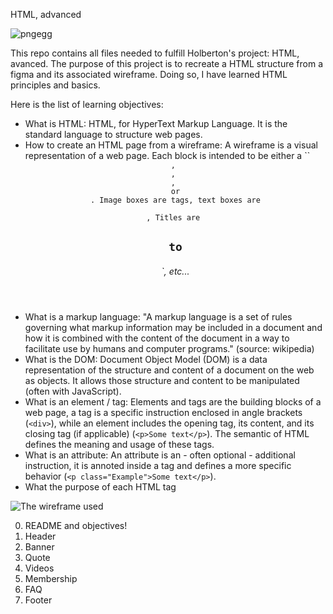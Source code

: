 HTML, advanced

![pngegg](https://github.com/user-attachments/assets/fcd8d6a3-1ddc-450c-834c-55830e3168b8)

This repo contains all files needed to fulfill Holberton's project: HTML, avanced.
The purpose of this project is to recreate a HTML structure from a figma and its associated wireframe.
Doing so, I have learned HTML principles and basics.

Here is the list of learning objectives:
- What is HTML: HTML, for HyperText Markup Language. It is the standard language to structure web pages.
- How to create an HTML page from a wireframe: A wireframe is a visual representation of a web page. Each block is intended to be either a ``<header>`, `<main>`, `<footer>`, `<div>` or `<section>`. Image boxes are `<img>` tags, text boxes are `<p>`, Titles are `<h1>` to `<h6>`, etc...
- What is a markup language: "A markup language is a set of rules governing what markup information may be included in a document and how it is combined with the content of the document in a way to facilitate use by humans and computer programs." (source: wikipedia)
- What is the DOM: Document Object Model (DOM) is a data representation of the structure and content of a document on the web as objects. It allows those structure and content to be manipulated (often with JavaScript).
- What is an element / tag: Elements and tags are the building blocks of a web page, a tag is a specific instruction enclosed in angle brackets (`<div>`), while an element includes the opening tag, its content, and its closing tag (if applicable) (`<p>Some text</p>`). The semantic of HTML defines the meaning and usage of these tags.
- What is an attribute: An attribute is an - often optional - additional instruction, it is annoted inside a tag and defines a more specific behavior (`<p class="Example">Some text</p>`).
- What the purpose of each HTML tag

![The wireframe used](https://s3.eu-west-3.amazonaws.com/hbtn.intranet/uploads/medias/2024/4/04a83a0e813e4ae602915c0d844e5c2ba05602f4.jpg?X-Amz-Algorithm=AWS4-HMAC-SHA256&X-Amz-Credential=AKIA4MYA5JM5DUTZGMZG%2F20241203%2Feu-west-3%2Fs3%2Faws4_request&X-Amz-Date=20241203T085821Z&X-Amz-Expires=86400&X-Amz-SignedHeaders=host&X-Amz-Signature=7d38f4bcf31d02a955deac36603eb2ac2b65f2e055304a5795173013677481d2)

0. README and objectives!
1. Header
2. Banner
3. Quote
4. Videos
5. Membership
6. FAQ
7. Footer



